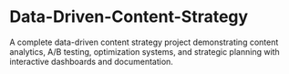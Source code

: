 # Data-Driven-Content-Strategy
A complete data-driven content strategy project demonstrating content analytics, A/B testing, optimization systems, and strategic planning with interactive dashboards and documentation.
